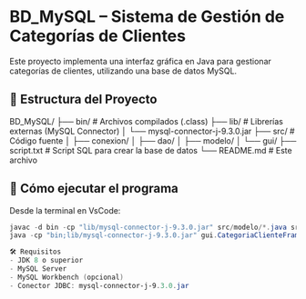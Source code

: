 # BD_MySQL – Sistema de Gestión de Categorías de Clientes

Este proyecto implementa una interfaz gráfica en Java para gestionar categorías de clientes, utilizando una base de datos MySQL.

## 📁 Estructura del Proyecto
BD_MySQL/ ├── bin/                      # Archivos compilados (.class) ├── lib/                      # Librerías externas (MySQL Connector) │   └── mysql-connector-j-9.3.0.jar ├── src/                      # Código fuente │   ├── conexion/ │   ├── dao/ │   ├── modelo/ │   └── gui/ ├── script.txt                # Script SQL para crear la base de datos └── README.md                 # Este archivo


## 🚀 Cómo ejecutar el programa

Desde la terminal en VsCode:

```powershell
javac -d bin -cp "lib/mysql-connector-j-9.3.0.jar" src/modelo/*.java src/conexion/*.java src/dao/*.java src/gui/*.java
java -cp "bin;lib/mysql-connector-j-9.3.0.jar" gui.CategoriaClienteFrame

🛠️ Requisitos
- JDK 8 o superior
- MySQL Server
- MySQL Workbench (opcional)
- Conector JDBC: mysql-connector-j-9.3.0.jar

